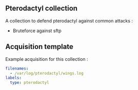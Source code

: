 ## Pterodactyl collection

A collection to defend pterodactyl against common attacks :
 - Bruteforce against sftp

## Acquisition template

Example acquisition for this collection :

```yaml
filenames:
  - /var/log/pterodactyl/wings.log
labels:
  type: pterodactyl
```